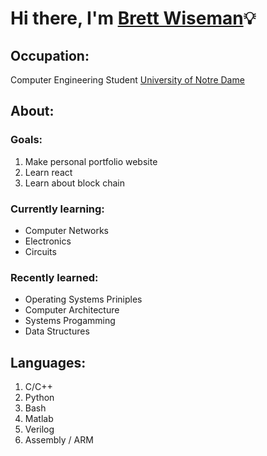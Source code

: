 Hi there, I'm [Brett Wiseman][linkedin]:bulb:
==

Occupation:
--
Computer Engineering Student [University of Notre Dame][UND]

About:
--

### Goals:
1. Make personal portfolio website
2. Learn react
3. Learn about block chain

### Currently learning:
* Computer Networks
* Electronics
* Circuits

### Recently learned:
* Operating Systems Priniples
* Computer Architecture
* Systems Progamming
* Data Structures


Languages:
--
1. C/C++
2. Python
3. Bash
4. Matlab
5. Verilog
6. Assembly / ARM
<!---
bwiseman77/bwiseman77 is a ✨ special ✨ repository because its `README.md` (this file) appears on your GitHub profile.
You can click the Preview link to take a look at your changes.
--->

[linkedin]: https://www.linkedin.com/in/brett-wiseman77/
[UND]: https://cse.nd.edu/
